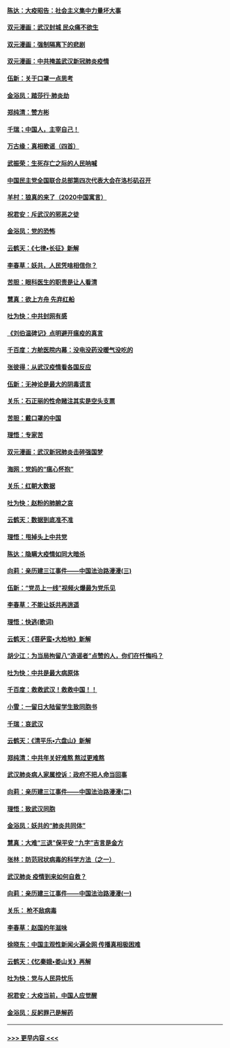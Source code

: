 #### [陈达：大疫昭告：社会主义集中力量坏大事](../pages/nsc993/n11859419.md?t=02120102) 
#### [双元漫画：武汉封城 民众痛不欲生](../pages/nsc993/n11859287.md?t=02120102) 
#### [双元漫画：强制隔离下的悲剧](../pages/nsc993/n11859244.md?t=02120102) 
#### [双元漫画：中共掩盖武汉新冠肺炎疫情](../pages/nsc993/n11858249.md?t=02120102) 
#### [伍新：关于口罩一点思考](../pages/nsc993/n11859195.md?t=02120102) 
#### [金浴凤：踏莎行‧肺炎劫](../pages/nsc993/n11858227.md?t=02120102) 
#### [郑纯清：赞方彬](../pages/nsc993/n11856803.md?t=02120102) 
#### [千瑞；中国人，主宰自己！](../pages/nsc993/n11856793.md?t=02120102) 
#### [万古缘：真相歌谣（四首）](../pages/nsc993/n11856263.md?t=02120102) 
#### [武振荣：生死存亡之际的人民呐喊](../pages/nsc993/n11856256.md?t=02120102) 
#### [中国民主党全国联合总部第四次代表大会在洛杉矶召开](../pages/nsc993/n11856344.md?t=02120102) 
#### [羊村：狼真的来了（2020中国寓言）](../pages/nsc993/n11856229.md?t=02120102) 
#### [祝君安：斥武汉的邪恶之徒](../pages/nsc993/n11855861.md?t=02120102) 
#### [金浴凤：党的恐怖](../pages/nsc993/n11855849.md?t=02120102) 
#### [云鹤天：《七律▪长征》新解](../pages/nsc993/n11855479.md?t=02120102) 
#### [李春草：妖共，人民凭啥相信你？](../pages/nsc993/n11855196.md?t=02120102) 
#### [苦胆：眼科医生的职责是让人看清](../pages/nsc993/n11853840.md?t=02120102) 
#### [慧真：欲上方舟 先弃红船](../pages/nsc993/n11853483.md?t=02120102) 
#### [吐为快：中共封网有感](../pages/nsc993/n11852575.md?t=02120102) 
#### [《刘伯温碑记》点明避开瘟疫的真言](../pages/nsc993/n11852128.md?t=02120102) 
#### [千百度：方舱医院内幕：没电没药没暖气没吃的](../pages/nsc993/n11850211.md?t=02120102) 
#### [张彼得：从武汉疫情看各国反应](../pages/nsc993/n11850102.md?t=02120102) 
#### [伍新：无神论是最大的阴毒谎言](../pages/nsc993/n11846129.md?t=02120102) 
#### [关乐：石正丽的性命赌注其实是空头支票](../pages/nsc993/n11846109.md?t=02120102) 
#### [苦胆：戴口罩的中国](../pages/nsc993/n11845576.md?t=02120102) 
#### [理悟：专家苦](../pages/nsc993/n11845564.md?t=02120102) 
#### [双元漫画：武汉新冠肺炎击碎强国梦](../pages/nsc993/n11843320.md?t=02120102) 
#### [海网：党妈的“瘟心怀抱”](../pages/nsc993/n11840740.md?t=02120102) 
#### [关乐：红朝大数据](../pages/nsc993/n11840675.md?t=02120102) 
#### [吐为快：赵粉的肺腑之哀](../pages/nsc993/n11840618.md?t=02120102) 
#### [云鹤天：数据到底准不准](../pages/nsc993/n11840325.md?t=02120102) 
#### [理悟：甩掉头上中共党](../pages/nsc993/n11838826.md?t=02120102) 
#### [陈达：隐瞒大疫情如同大暗杀](../pages/nsc993/n11838771.md?t=02120102) 
#### [向莉：亲历建三江事件——中国法治路漫漫(三)](../pages/nsc993/n11831825.md?t=02120102) 
#### [伍新：“党员上一线”视频火爆最为党乐见](../pages/nsc993/n11838200.md?t=02120102) 
#### [李春草：不能让妖共再逍遥](../pages/nsc993/n11838102.md?t=02120102) 
#### [理悟：快逃(歌词)](../pages/nsc993/n11838083.md?t=02120102) 
#### [云鹤天：《菩萨蛮▪大柏地》新解](../pages/nsc993/n11838059.md?t=02120102) 
#### [胡少江：为当局拘留八“造谣者”点赞的人，你们在忏悔吗？](../pages/nsc993/n11836801.md?t=02120102) 
#### [吐为快：中共是最大病原体](../pages/nsc993/n11836748.md?t=02120102) 
#### [千百度：救救武汉！救救中国！！](../pages/nsc993/n11836145.md?t=02120102) 
#### [小雪：一留日大陆留学生致同胞书](../pages/nsc993/n11834624.md?t=02120102) 
#### [千瑞：哀武汉](../pages/nsc993/n11833647.md?t=02120102) 
#### [云鹤天：《清平乐▪六盘山》新解](../pages/nsc993/n11833611.md?t=02120102) 
#### [郑纯清：中共年关好难熬 熬过更难熬](../pages/nsc993/n11833489.md?t=02120102) 
#### [武汉肺炎病人家属控诉：政府不把人命当回事](../pages/nsc993/n11833205.md?t=02120102) 
#### [向莉：亲历建三江事件——中国法治路漫漫(二)](../pages/nsc993/n11829102.md?t=02120102) 
#### [理悟：致武汉同胞](../pages/nsc993/n11831522.md?t=02120102) 
#### [金浴凤：妖共的“肺炎共同体”](../pages/nsc993/n11829448.md?t=02120102) 
#### [慧真：大难“三退”保平安 “九字”吉言是金方](../pages/nsc993/n11829501.md?t=02120102) 
#### [张林：防范冠状病毒的科学方法（之一）](../pages/nsc993/n11828618.md?t=02120102) 
#### [武汉肺炎 疫情到来如何自救？](../pages/nsc993/n11827632.md?t=02120102) 
#### [向莉：亲历建三江事件——中国法治路漫漫(一)](../pages/nsc993/n11827190.md?t=02120102) 
#### [关乐： 枪不敌病毒](../pages/nsc993/n11826746.md?t=02120102) 
#### [李春草：赵国的年滋味](../pages/nsc993/n11826321.md?t=02120102) 
#### [徐晓东：中国主观性新闻火遍全网 传播真相极困难](../pages/nsc993/n11826508.md?t=02120102) 
#### [云鹤天：《忆秦娥▪娄山关》再解](../pages/nsc993/n11824682.md?t=02120102) 
#### [吐为快：党与人民异忧乐](../pages/nsc993/n11824660.md?t=02120102) 
#### [祝君安：大疫当前，中国人应觉醒](../pages/nsc993/n11821946.md?t=02120102) 
#### [金浴凤：反躬罪己是解药](../pages/nsc993/n11820280.md?t=02120102) 

----
#### [ >>> 更早内容 <<< ](../indexes/nsc993-earlier.md)

